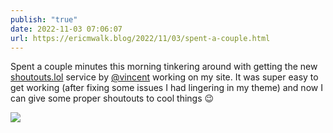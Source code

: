 ```yaml
---
publish: "true"
date: 2022-11-03 07:06:07
url: https://ericmwalk.blog/2022/11/03/spent-a-couple.html
---
```


Spent a couple minutes this morning tinkering around with getting the new [shoutouts.lol](https://shoutouts.lol) service by [@vincent](https://micro.blog/vincent) working on my site. It was super easy to get working (after fixing some issues I had lingering in my theme) and now I can give some proper shoutouts to cool things 😉




![](https://ericmwalk.blog/uploads/2022/d9c8e589ed.jpg)